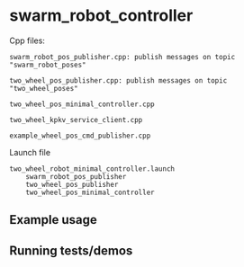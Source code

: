 # swarm_robot_controller

Cpp files:

    swarm_robot_pos_publisher.cpp: publish messages on topic "swarm_robot_poses"

    two_wheel_pos_publisher.cpp: publish messages on topic "two_wheel_poses"

    two_wheel_pos_minimal_controller.cpp

    two_wheel_kpkv_service_client.cpp

    example_wheel_pos_cmd_publisher.cpp

Launch file

    two_wheel_robot_minimal_controller.launch
        swarm_robot_pos_publisher
        two_wheel_pos_publisher
        two_wheel_pos_minimal_controller


## Example usage

## Running tests/demos
    
